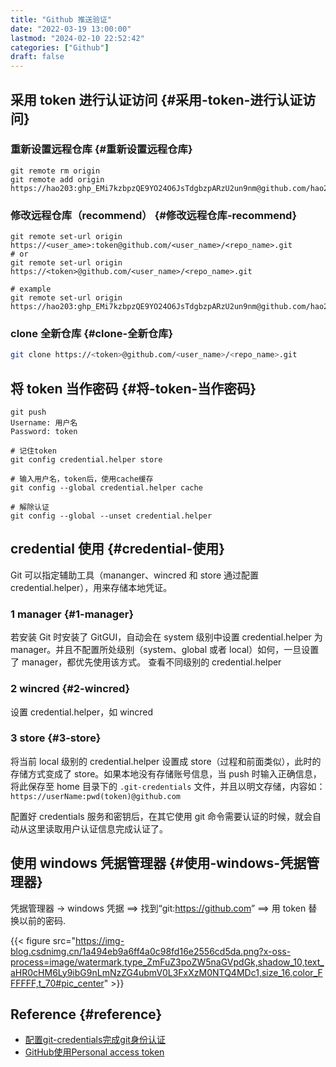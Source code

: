 ```yaml
---
title: "Github 推送验证"
date: "2022-03-19 13:00:00"
lastmod: "2024-02-10 22:52:42"
categories: ["Github"]
draft: false
---
```


## 采用 token 进行认证访问 {#采用-token-进行认证访问}


### 重新设置远程仓库 {#重新设置远程仓库}

```shell
git remote rm origin
git remote add origin https://hao203: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@github.com/hao203/Demo.git
```


### 修改远程仓库（recommend） {#修改远程仓库-recommend}

```shell
git remote set-url origin https://<user_ame>:token@github.com/<user_name>/<repo_name>.git
# or
git remote set-url origin https://<token>@github.com/<user_name>/<repo_name>.git

# example
git remote set-url origin https://hao203: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@github.com/hao203/Demo.git
```


### clone 全新仓库 {#clone-全新仓库}

```bash
git clone https://<token>@github.com/<user_name>/<repo_name>.git
```


## 将 token 当作密码 {#将-token-当作密码}

```shell
git push
Username: 用户名
Password: token

# 记住token
git config credential.helper store

# 输入用户名，token后，使用cache缓存
git config --global credential.helper cache

# 解除认证
git config --global --unset credential.helper
```


## credential 使用 {#credential-使用}

Git 可以指定辅助工具（mananger、wincred 和 store 通过配置 credential.helper），用来存储本地凭证。


### 1 manager {#1-manager}

若安装 Git 时安装了 GitGUI，自动会在 system 级别中设置 credential.helper 为 manager。并且不配置所处级别（system、global 或者 local）如何，一旦设置了 manager，都优先使用该方式。
查看不同级别的 credential.helper


### 2 wincred {#2-wincred}

设置 credential.helper，如 wincred


### 3 store {#3-store}

将当前 local 级别的 credential.helper 设置成 store（过程和前面类似），此时的存储方式变成了 store。如果本地没有存储账号信息，当 push 时输入正确信息，将此保存至 home 目录下的 `.git-credentials` 文件，并且以明文存储，内容如： `https://userName:pwd(token)@github.com`

配置好 credentials 服务和密钥后，在其它使用 git 命令需要认证的时候，就会自动从这里读取用户认证信息完成认证了。


## 使用 windows 凭据管理器 {#使用-windows-凭据管理器}

凭据管理器 -&gt; windows 凭据 ==&gt; 找到“git:<https://github.com>”  ==&gt; 用 token 替换以前的密码.

{{< figure src="https://img-blog.csdnimg.cn/1a494eb9a6ff4a0c98fd16e2556cd5da.png?x-oss-process=image/watermark,type_ZmFuZ3poZW5naGVpdGk,shadow_10,text_aHR0cHM6Ly9ibG9nLmNzZG4ubmV0L3FxXzM0NTQ4MDc1,size_16,color_FFFFFF,t_70#pic_center" >}}


## Reference {#reference}

-   [配置git-credentials完成git身份认证](https://blog.sbw.so/u/use-git-credentials-auth-system.html)
-   [GitHub使用Personal access token](https://www.cnblogs.com/chenyablog/p/15397548.html)